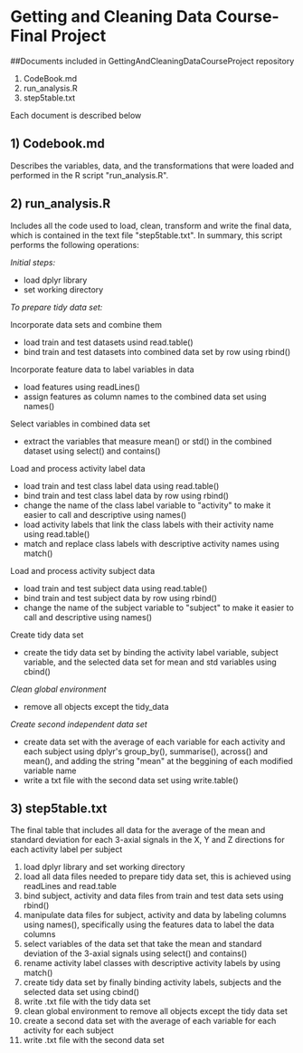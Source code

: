 # Getting and Cleaning Data Course- Final Project  


##Documents included in GettingAndCleaningDataCourseProject repository

1) CodeBook.md
2) run_analysis.R
3) step5table.txt

Each document is described below


## 1) Codebook.md

Describes the variables, data, and the transformations that were loaded and performed in the R script "run_analysis.R".


## 2) run_analysis.R

Includes all the code used to load, clean, transform and write the final data, which is contained in the text file "step5table.txt".
In summary, this script performs the following operations:


*Initial steps:*

- load dplyr library 
- set working directory 


*To prepare tidy data set:* 

Incorporate data sets and combine them 
- load train and test datasets usind read.table() 
- bind train and test datasets into combined data set by row using rbind() 

Incorporate feature data to label variables in data 
- load features using readLines() 
- assign features as column names to the combined data set using names() 

Select variables in combined data set 
- extract the variables that measure mean() or std() in the combined dataset using select() and contains() 

Load and process activity label data 
- load train and test class label data using read.table() 
- bind train and test class label data by row using rbind() 
- change the name of the class label variable to "activity" to make it easier to call and descriptive using names() 
- load activity labels that link the class labels with their activity name using read.table() 
- match and replace class labels with descriptive activity names using match() 

Load and process activity subject data
- load train and test subject data using read.table()
- bind train and test subject data by row using rbind()
- change the name of the subject variable to "subject" to make it easier to call and descriptive using names() 

Create tidy data set
- create the tidy data set by binding the activity label variable, subject variable, and the selected data set for mean and std variables using cbind()



*Clean global environment*

- remove all objects except the tidy_data



*Create second independent data set*

- create data set with the average of each variable for each activity and each subject using dplyr's group_by(), summarise(), across() and mean(), and adding the string "mean" at the beggining of each modified variable name
- write a txt file with the second data set using write.table()




## 3) step5table.txt

The final table that includes all data for the average of the mean and standard deviation for each 3-axial signals in the X, Y and Z directions for each activity label per subject




1. load dplyr library and set working directory
2. load all data files needed to prepare tidy data set, this is achieved using readLines and read.table
3. bind subject, activity and data files from train and test data sets using rbind()
4. manipulate data files for subject, activity and data by labeling columns using names(), specifically using the features data to label the data columns
5. select variables of the data set that take the mean and standard deviation of the 3-axial signals using select() and contains()
6. rename activity label classes with descriptive activity labels by using match()
7. create tidy data set by finally binding activity labels, subjects and the selected data set using cbind()
8. write .txt file with the tidy data set
9. clean global environment to remove all objects except the tidy data set
10. create a second data set with the average of each variable for each activity for each subject
11. write .txt file with the second data set
